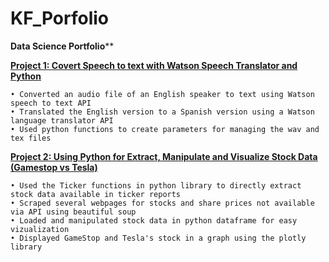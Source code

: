 # KF_Porfolio
**Data Science Portfolio****

**[ Project 1: Covert Speech to text with Watson Speech Translator and Python](https://github.com/kfapohunda1/Python_Course/blob/c3f32a28bca8a848911a2ed0a39983b3db03775d/Speech2text%20&%20Language%20trans%20API.ipynb)**

    • Converted an audio file of an English speaker to text using Watson speech to text API
    • Translated the English version to a Spanish version using a Watson language translator API
    • Used python functions to create parameters for managing the wav and tex files

**[ Project 2: Using Python for Extract, Manipulate and Visualize Stock Data (Gamestop vs Tesla)](https://github.com/kfapohunda1/Python_Course/blob/e9ed3985709a57809ecd43c354da5d0a31c92eec/Jupyter%20Notebook%20(2).ipynb)**

    • Used the Ticker functions in python library to directly extract stock data available in ticker reports
    • Scraped several webpages for stocks and share prices not available via API using beautiful soup 
    • Loaded and manipulated stock data in python dataframe for easy vizualization
    • Displayed GameStop and Tesla's stock in a graph using the plotly library


